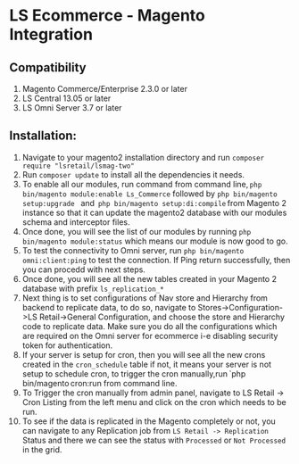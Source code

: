 # LS Ecommerce - Magento Integration

## Compatibility
1. Magento Commerce/Enterprise 2.3.0 or later
2. LS Central 13.05 or later
3. LS Omni Server 3.7 or later

## Installation:

1. Navigate to your magento2 installation directory and run `composer require "lsretail/lsmag-two"`
2. Run `composer update` to install all the dependencies it needs.
3. To enable all our modules, run command from command line, `php bin/magento module:enable Ls_Commerce`
followed by `php bin/magento setup:upgrade ` and  `php bin/magento setup:di:compile` from Magento 2 instance so that it can update the magento2 database with our modules schema and interceptor files.
4. Once done, you will see the list of our modules by running `php bin/magento module:status` which means our module is now good to go.  
5. To test the connectivity to Omni server, run `php bin/magento omni:client:ping` to test the connection. If Ping return successfully, then you can procedd with next steps.
6. Once done, you will see all the new tables created in your Magento 2 database with prefix `ls_replication_*`
7. Next thing is to set configurations of Nav store and Hierarchy from backend to replicate data, to do so, navigate to Stores->Configuration->LS Retail->General Configuration, and choose the store and Hierarchy code to replicate data. Make sure you do all the configurations which are required on the Omni server for ecommerce i-e disabling security token for authentication.
8. If your server is setup for cron, then you will see all the new crons created in the `cron_schedule` table if not, it means your server is not setup to schedule cron, to trigger the cron manually,run `php bin/magento cron:run from command line. 
9. To Trigger the cron manually from admin panel, navigate to LS Retail -> Cron Listing from the left menu and click on the cron which needs to be run.
10. To see if the data is replicated in the Magento completely or not, you can navigate to any Replication job from `LS Retail -> Replication` Status and there we can see the status with `Processed` or `Not Processed` in the grid.